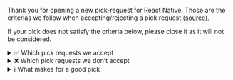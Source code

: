 Thank you for opening a new pick-request for React Native.
Those are the criterias we follow when accepting/rejecting a pick request ([source](https://github.com/reactwg/react-native-releases/blob/main/docs/support.md)).

If your pick does not satisfy the criteria below, please close it as it will not be considered.

<details>
<summary>✅ Which pick requests we accept</summary>

1. ✅ Fixes for regressions to core APIs. Examples:
    * A core component is behaving differently between version 0.X and 0.X-1
    * The TurboModule.getEnforcing function is throwing an assertion error which is not expected.
2. ✅ Fixes to bugs in the core React Native’s experience. Examples:
    * Breakpoints in React Native DevTools not working correctly in the debugger
    * Fast Refresh not working as expected
    * Metro bundler not starting properly or ignoring the configuration file
    * Buttons that are not clickable
3. ✅ Fixes to APIs used by 3P libraries and Out-of-tree platforms. Examples:
    * An API that is used by `react-native-macos` is not behaving as expected or regressing
4. ✅ Bump of patch version of dependencies. Example:
    * Bump Gradle from 8.11.0 to 8.11.1
5. ✅ Fixes for Low/High Security Vulnerability. Example:
    * Bump Gradle from 8.11.0 to 8.12.0 if there is a security vulnerability in 8.11 and there is no version 8.11.x which would contain the same fix.
6. ✅ Fixes and reverts of accidental breaking changes. Example:
    * Reverting or fix-forwarding a migration to Kotlin of a file (say `ReactRootView.java` ) if that is causing a breaking change for the whole React Native ecosystem.
7. ✅ Performance improvements picks. Examples:
    * Fixing unnecessary rendering on FlatList.
8. ✅ Any pick if the release is still in RC0 (after RC1 the previous listed criteria applies)
</details>

<details>
<summary>❌ Which pick requests we don’t accept</summary>

9. ❌ Any pick that will introduce a breaking change after RC1. Example:
    * A bugfix that contains a refactoring, resulting in changes to the public API of a class
10. ❌ Any pick that introduces a new feature after RC1. Example:
    * A commit that introduces a new API or a specific feature for a component.
11. ❌ Bump of major/minor version of dependencies. Example:
    * Bump Gradle from 8.11.0 to 8.12.0
    * Bump Gradle from 8.11.0 to 9.0.0
12. ❌Bump of a dependency to a non stable/alpha/beta version. Example:
    * Bump Gradle from 8.11.0 to 8.11.1-beta.1
13. ❌Any pick that introduces changes to the testing infrastructure of React Native after RC1. Examples:
    * Changes to the GitHub Actions workflows to optimize it, even if they’re on main.
    * Changes to the logic used to publish packages to NPM or Maven Central
14. ❌ Pick composed by various commits that has several merge conflicts
    * If your pick is too complicated to apply on the release branch, we’re going to reject it.
15. ❌ Any other non-critical improvement that landed on main.
    * In general those will ship in the following version unless they fit in one of the criteria above
16. ❌ Any other pick which is considered “small enough” to make it into a release.
    * If your pick is a one liner but is a ‘nice to have’, we won’t be picking it, as it has the risk of destabilizing the release and further delaying the release.
</details>

<details>
<summary>ℹ️ What makes for a good pick</summary>

In order for your pick to be considered, please do the following:

* ℹ️ Have a pick that contains only one commit from `main`, or only one PR against the release branch.
* ℹ️ Have a clear explanation of why your pick should be considered, ideally referencing one of the criteria above.
* ℹ️ Target only one minor version of React Native (e.g. [0.76]). If you want your pick to be applied to more versions, please open different picks.
</details>